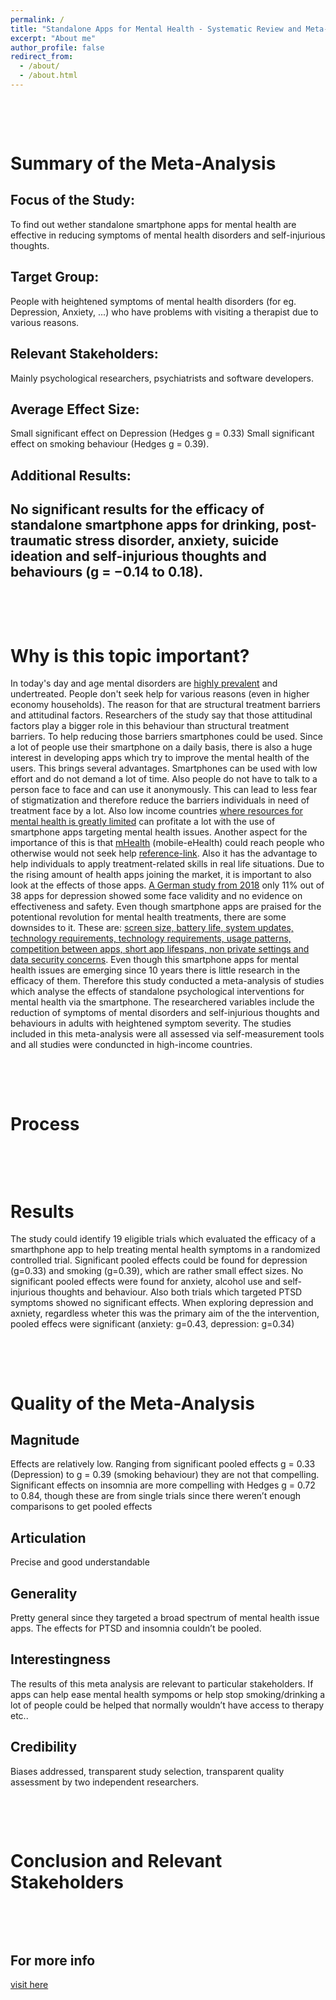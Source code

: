 ```yaml
---
permalink: /
title: "Standalone Apps for Mental Health - Systematic Review and Meta-Analysis"
excerpt: "About me"
author_profile: false
redirect_from: 
  - /about/
  - /about.html
---
```

 <br>
 <p> </p>
 <br>

Summary of the Meta-Analysis
======

Focus of the Study:
------
To find out wether standalone smartphone apps for mental health are effective in reducing symptoms of mental health disorders and self-injurious thoughts.

Target Group:
------
People with heightened symptoms of mental health disorders (for eg. Depression, Anxiety, ...) who have problems with visiting a therapist due to various reasons.

Relevant Stakeholders:
------
Mainly psychological researchers, psychiatrists and software developers.

Average Effect Size:
------
Small significant effect on Depression (Hedges g = 0.33)
Small significant effect on smoking behaviour (Hedges g = 0.39).

Additional Results:
------
No significant results for the efficacy of standalone smartphone apps for drinking, post-traumatic stress disorder, anxiety, suicide ideation and self-injurious thoughts and behaviours (g = −0.14 to 0.18). 
------

 <br>
 <p> </p>
 <br>


Why is this topic important?
======
In today's day and age mental disorders are [highly prevalent](https://ourworldindata.org/mental-health) and undertreated. 
People don't seek help for various reasons (even in higher economy households). 
The reason for that are structural treatment barriers and attitudinal factors. 
Researchers of the study say that those attitudinal factors play a bigger role in this behaviour than structural treatment barriers. 
To help reducing those barriers smartphones could be used. Since a lot of people use their smartphone on a daily basis, there is also a huge interest in developing apps which try to improve the mental health of the users. This brings several advantages. Smartphones can be used with low effort and do not demand a lot of time. Also people do not have to talk to a person face to face and can use it anonymously. This can lead to less fear of stigmatization and therefore reduce the barriers individuals in need of treatment face by a lot. Also low income countries [where resources for mental health is greatly limited](https://reader.elsevier.com/reader/sd/pii/S2215036616300244?token=D1889E742F3EEF16D044C641067431556B3FD855B21E5DA59994AB7A6631F07A4716AE776353C394E5F11DAECB558BE5&originRegion=eu-west-1&originCreation=20220514153347) can profitate a lot with the use of smartphone apps targeting mental health issues. Another aspect for the importance of this is that [mHealth](https://www.e-health-suisse.ch/gemeinschaften-umsetzung/ehealth-aktivitaeten/mhealth.html#:~:text=«mHealth»%20ist%20ein%20besonderer%20Aspekt,Patientendossier%20(EPD)%20zu%20nutzen.) (mobile-eHealth) could reach people who otherwise would not seek help [reference-link](https://eprints.bournemouth.ac.uk/31262/3/EFPA%20paper%20V2%20JT%20%281%29.pdf). Also it has the advantage to help individuals to apply treatment-related skills in real life situations. 
Due to the rising amount of health apps joining the market, it is important to also look at the effects of those apps. [A German study from 2018](https://www.researchgate.net/profile/Lasse-Sander-4/publication/325451433_Hilfe_aus_dem_App-Store_Eine_systematische_Ubersichtsarbeit_und_Evaluation_von_Apps_zur_Anwendung_bei_Depressionen/links/5bc5f347299bf17a1c55add1/Hilfe-aus-dem-App-Store-Eine-systematische-Uebersichtsarbeit-und-Evaluation-von-Apps-zur-Anwendung-bei-Depressionen.pdf) only 11% out of 38 apps for depression showed some face validity and no evidence on effectiveness and safety. 
Even though smartphone apps are praised for the potentional revolution for mental health treatments, there are some downsides to it. 
These are: [screen size, battery life, system updates, technology requirements, technology requirements, usage patterns, competition between apps, short app lifespans, non private settings and data security concerns](https://www.nature.com/articles/s41746-019-0188-8.pdf?origin=ppub).
Even though this smartphone apps for mental health issues are emerging since 10 years there is little research in the efficacy of them. Therefore this study conducted a meta-analysis of studies which analyse the effects of standalone psychological interventions for mental health via the smartphone. The researchered variables include the reduction of symptoms of mental disorders and self-injurious thoughts and behaviours in adults with heightened symptom severity. The studies included in this meta-analysis were all assessed via self-measurement tools and all studies were conduncted in high-income countries.     

<br>
<p> </p>
<br>

Process
======
<blockquote class="imgur-embed-pub" lang="en" data-id="a/6kTFYJ5" data-context="false" ><a href="//imgur.com/a/6kTFYJ5"></a></blockquote><script async src="//s.imgur.com/min/embed.js" charset="utf-8"></script>

<br>
<p> </p>
<br>

Results
======
<blockquote class="imgur-embed-pub" lang="en" data-id="a/WCXAQGy" data-context="false" ><a href="//imgur.com/a/WCXAQGy"></a></blockquote><script async src="//s.imgur.com/min/embed.js" charset="utf-8"></script>

The study could identify 19 eligible trials which evaluated the efficacy of a smarthphone app to help treating mental health symptoms in a randomized controlled trial. Significant pooled effects could be found for depression (g=0.33) and smoking (g=0.39), which are rather small effect sizes. No significant pooled effects were found for anxiety, alcohol use and self-injurious thoughts and behaviour. Also both trials which targeted PTSD symptoms showed no significant effects. When exploring depression and axniety, regardless wheter this was the primary aim of the the intervention, pooled effecs were significant (anxiety: g=0.43, depression: g=0.34)


<br>
<p> </p>
<br>


Quality of the Meta-Analysis
======

 Magnitude
------
Effects are relatively low. Ranging from significant pooled effects g = 0.33 (Depression) to g = 0.39 (smoking behaviour) they are not that compelling. Significant effects on insomnia are more compelling with Hedges g = 0.72 to 0.84, though these are from single trials since there weren’t enough comparisons to get pooled effects

Articulation
------ 
Precise and good understandable

Generality
------ 
Pretty general since they targeted a broad spectrum of mental health issue apps. The effects for PTSD and insomnia couldn’t be pooled.

Interestingness
------ 
The results of this meta analysis are relevant to particular stakeholders. If apps can help ease mental health sympoms or help stop smoking/drinking a lot of people could be helped that normally wouldn’t have access to therapy etc.. 

Credibility
------ 
Biases addressed, transparent study selection, transparent quality assessment by two independent researchers.



<br>
<p> </p>
<br>

Conclusion and Relevant Stakeholders
======

<br>
<p> </p>
<br>



For more info
------
[visit here](https://www.nature.com/articles/s41746-019-0188-8.pdf?origin=ppub)
